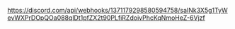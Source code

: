 https://discord.com/api/webhooks/1371179298580594758/saINk3X5g1TyWevWXPrDOpQOa088qlDt1pfZX2t90PLfiRZdoivPhcKqNmoHeZ-6Vjzf
